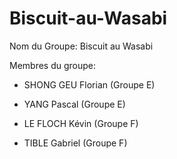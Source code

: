 # Biscuit-au-Wasabi

Nom du Groupe:  Biscuit au Wasabi

Membres du groupe:

* SHONG GEU Florian (Groupe E)

* YANG Pascal (Groupe E)

* LE FLOCH Kévin (Groupe F)

* TIBLE Gabriel (Groupe F)
